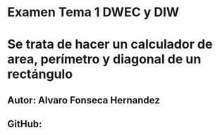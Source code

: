 # Examen Tema 1 DWEC y DIW
# Se trata de hacer un calculador de area, perímetro y diagonal de un rectángulo
## Autor: Alvaro Fonseca Hernandez
## GitHub: 